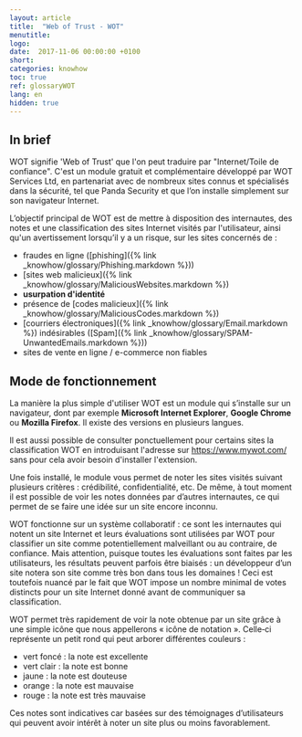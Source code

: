 ```yaml
---
layout: article
title:  "Web of Trust - WOT"
menutitle:
logo:
date:  2017-11-06 00:00:00 +0100
short:
categories: knowhow
toc: true
ref: glossaryWOT
lang: en
hidden: true
---
```


## In brief
WOT signifie 'Web of Trust' que l'on peut traduire par "Internet/Toile de confiance". C'est un module gratuit et complémentaire développé par WOT Services Ltd, en partenariat avec de nombreux sites connus et spécialisés dans la sécurité, tel que Panda Security et que l’on installe simplement sur son navigateur Internet.

L’objectif principal de WOT est de mettre à disposition des internautes, des notes et une classification des sites Internet visités par l'utilisateur, ainsi qu'un avertissement lorsqu’il y a un risque, sur les sites concernés de :

- fraudes en ligne ([phishing]({% link _knowhow/glossary/Phishing.markdown %}))
- [sites web malicieux]({% link _knowhow/glossary/MaliciousWebsites.markdown %})
- **usurpation d'identité**
- présence de [codes malicieux]({% link _knowhow/glossary/MaliciousCodes.markdown %})
- [courriers électroniques]({% link _knowhow/glossary/Email.markdown %}) indésirables ([Spam]({% link _knowhow/glossary/SPAM-UnwantedEmails.markdown %}))
- sites de vente en ligne / e-commerce non fiables

## Mode de fonctionnement
La manière la plus simple d'utiliser WOT est un module qui s’installe sur un navigateur, dont par exemple **Microsoft Internet Explorer**, **Google Chrome** ou **Mozilla Firefox**. Il existe des versions en plusieurs langues.

Il est aussi possible de consulter ponctuellement pour certains sites la classification WOT en introduisant l'adresse sur https://www.mywot.com/  sans pour cela avoir besoin d'installer l'extension.

Une fois installé, le module vous permet de noter les sites visités suivant plusieurs critères : crédibilité, confidentialité, etc. De même, à tout moment il est possible de voir les notes données par d’autres internautes, ce qui permet de se faire une idée sur un site encore inconnu.

WOT fonctionne sur un système collaboratif : ce sont les internautes qui notent un site Internet et leurs évaluations sont utilisées par WOT pour classifier un site comme potentiellement malveillant ou au contraire, de confiance. Mais attention, puisque toutes les évaluations sont faites par les utilisateurs, les résultats peuvent parfois être biaisés : un développeur d’un site notera son site comme très bon dans tous les domaines ! Ceci est toutefois nuancé par le fait que WOT impose un nombre minimal de votes distincts pour un site Internet donné avant de communiquer sa classification.

WOT permet très rapidement de voir la note obtenue par un site grâce à une simple icône que nous appellerons « icône de notation ». Celle‐ci représente un petit rond qui peut arborer différentes couleurs :

- vert foncé : la note est excellente
- vert clair : la note est bonne
- jaune : la note est douteuse
- orange : la note est mauvaise
- rouge : la note est très mauvaise

Ces notes sont indicatives car basées sur des témoignages d’utilisateurs qui peuvent avoir intérêt à noter un site plus ou moins favorablement.
